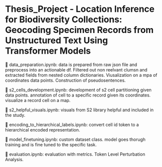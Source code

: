 # Thesis_Project - Location Inference for Biodiversity Collections: Geocoding Specimen Records from Unstructured Text Using Transformer Models

📘 data_preparation.ipynb: data is prepared from raw json file and preprocess into an actionable df. Filtered out non reelvant clumsn and extracted fields from nested column dictionaries. Viusalization on a mpa of coordinates data points. Construction of pseudosentences. 

📘 s2_cells_development.ipynb: development of s2 cell partitioning given data points. annotation of cell to a specific record given its coordinates. visualize a record cell on a map. 

📘 s2_helpful_visuals.ipynb: visuals from S2 library helpful and included in the study. 

📘 encoding_to_hierarchical_labels.ipynb: convert cell id token to a hierarchical encoded representation. 

📘 model_finetuning.ipynb: custom dataset class. model goes thorugh training and is fine tuned to the specific task. 

📘 evaluation.ipynb: evaluation with metrics. Token Level Perturbation Analysis.  

